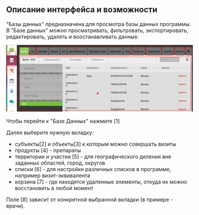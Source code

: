 ## Описание интерфейса и возможности

"Базы данных" предназначена для просмотра базы данных программы.
В "Базе данных" можно просматривать, фильтровать, экспортировать, редактировать, удалять и воостанавливать данные.


![](../images/database.png)

Чтобы перейти к "Базе Данных" нажмите [1]

Далее выберите нужную вкладку: 

  - субъекты[2] и объекты[3] к которым можно совершать визиты
  - продукты [4] - препараты
  - территории и участки [5] - для географического деления вне заданных областей, город, округов
  - списки [6] - для настройки различных списков в программе, например визит-эквивалента
  - корзина [7] - где находятся удаленные элементы, откуда их можно восстановить в любой момент
  
Поле [8] зависит от конкретной выбранной вкладки (в примере - врачи).
